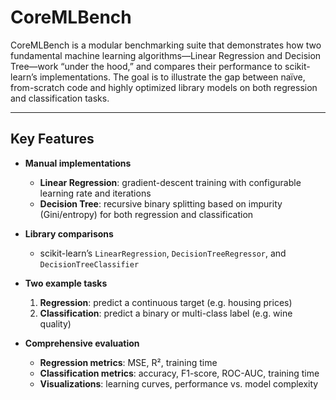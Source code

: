 # CoreMLBench

CoreMLBench is a modular benchmarking suite that demonstrates how two fundamental machine learning algorithms—Linear Regression and Decision Tree—work “under the hood,” and compares their performance to scikit-learn’s implementations. The goal is to illustrate the gap between naïve, from-scratch code and highly optimized library models on both regression and classification tasks.

---

## Key Features

- **Manual implementations**  
  - **Linear Regression**: gradient-descent training with configurable learning rate and iterations  
  - **Decision Tree**: recursive binary splitting based on impurity (Gini/entropy) for both regression and classification

- **Library comparisons**  
  - scikit-learn’s `LinearRegression`, `DecisionTreeRegressor`, and `DecisionTreeClassifier`

- **Two example tasks**  
  1. **Regression**: predict a continuous target (e.g. housing prices)  
  2. **Classification**: predict a binary or multi-class label (e.g. wine quality)

- **Comprehensive evaluation**  
  - **Regression metrics**: MSE, R², training time  
  - **Classification metrics**: accuracy, F1-score, ROC-AUC, training time  
  - **Visualizations**: learning curves, performance vs. model complexity
